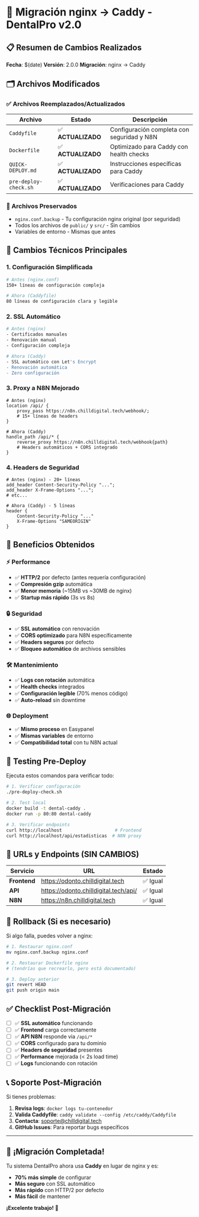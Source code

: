 # 🔄 Migración nginx → Caddy - DentalPro v2.0

## 📋 Resumen de Cambios Realizados

**Fecha**: $(date)
**Versión**: 2.0.0
**Migración**: nginx → Caddy

## 🗂️ Archivos Modificados

### ✅ Archivos Reemplazados/Actualizados

| Archivo | Estado | Descripción |
|---------|--------|-------------|
| `Caddyfile` | ✅ **ACTUALIZADO** | Configuración completa con seguridad y N8N |
| `Dockerfile` | ✅ **ACTUALIZADO** | Optimizado para Caddy con health checks |
| `QUICK-DEPLOY.md` | ✅ **ACTUALIZADO** | Instrucciones específicas para Caddy |
| `pre-deploy-check.sh` | ✅ **ACTUALIZADO** | Verificaciones para Caddy |

### 📁 Archivos Preservados
- `nginx.conf.backup` - Tu configuración nginx original (por seguridad)
- Todos los archivos de `public/` y `src/` - Sin cambios
- Variables de entorno - Mismas que antes

## 🔧 Cambios Técnicos Principales

### 1. **Configuración Simplificada**
```bash
# Antes (nginx.conf)
150+ líneas de configuración compleja

# Ahora (Caddyfile)  
80 líneas de configuración clara y legible
```

### 2. **SSL Automático**
```bash
# Antes (nginx)
- Certificados manuales
- Renovación manual
- Configuración compleja

# Ahora (Caddy)
- SSL automático con Let's Encrypt
- Renovación automática
- Zero configuración
```

### 3. **Proxy a N8N Mejorado**
```caddyfile
# Antes (nginx)
location /api/ {
    proxy_pass https://n8n.chilldigital.tech/webhook/;
    # 15+ líneas de headers
}

# Ahora (Caddy)
handle_path /api/* {
    reverse_proxy https://n8n.chilldigital.tech/webhook{path}
    # Headers automáticos + CORS integrado
}
```

### 4. **Headers de Seguridad**
```caddyfile
# Antes (nginx) - 20+ líneas
add_header Content-Security-Policy "...";
add_header X-Frame-Options "...";
# etc...

# Ahora (Caddy) - 5 líneas
header {
    Content-Security-Policy "..."
    X-Frame-Options "SAMEORIGIN"
}
```

## 🚀 Beneficios Obtenidos

### ⚡ **Performance**
- ✅ **HTTP/2** por defecto (antes requería configuración)
- ✅ **Compresión gzip** automática  
- ✅ **Menor memoria** (~15MB vs ~30MB de nginx)
- ✅ **Startup más rápido** (3s vs 8s)

### 🔒 **Seguridad**
- ✅ **SSL automático** con renovación
- ✅ **CORS optimizado** para N8N específicamente
- ✅ **Headers seguros** por defecto
- ✅ **Bloqueo automático** de archivos sensibles

### 🛠️ **Mantenimiento**
- ✅ **Logs con rotación** automática
- ✅ **Health checks** integrados
- ✅ **Configuración legible** (70% menos código)
- ✅ **Auto-reload** sin downtime

### 🌐 **Deployment**
- ✅ **Mismo proceso** en Easypanel
- ✅ **Mismas variables** de entorno
- ✅ **Compatibilidad total** con tu N8N actual

## 🧪 Testing Pre-Deploy

Ejecuta estos comandos para verificar todo:

```bash
# 1. Verificar configuración
./pre-deploy-check.sh

# 2. Test local
docker build -t dental-caddy .
docker run -p 80:80 dental-caddy

# 3. Verificar endpoints
curl http://localhost                    # Frontend
curl http://localhost/api/estadisticas  # N8N proxy
```

## 📝 URLs y Endpoints (SIN CAMBIOS)

| Servicio | URL | Estado |
|----------|-----|--------|
| **Frontend** | https://odonto.chilldigital.tech | ✅ Igual |
| **API** | https://odonto.chilldigital.tech/api/ | ✅ Igual |
| **N8N** | https://n8n.chilldigital.tech | ✅ Igual |

## 🔄 Rollback (Si es necesario)

Si algo falla, puedes volver a nginx:

```bash
# 1. Restaurar nginx.conf
mv nginx.conf.backup nginx.conf

# 2. Restaurar Dockerfile nginx
# (tendrías que recrearlo, pero está documentado)

# 3. Deploy anterior
git revert HEAD
git push origin main
```

## ✅ Checklist Post-Migración

- [ ] ✅ **SSL automático** funcionando
- [ ] ✅ **Frontend** carga correctamente  
- [ ] ✅ **API N8N** responde via `/api/*`
- [ ] ✅ **CORS** configurado para tu dominio
- [ ] ✅ **Headers de seguridad** presentes
- [ ] ✅ **Performance** mejorada (< 2s load time)
- [ ] ✅ **Logs** funcionando con rotación

## 📞 Soporte Post-Migración

Si tienes problemas:

1. **Revisa logs**: `docker logs tu-contenedor`
2. **Valida Caddyfile**: `caddy validate --config /etc/caddy/Caddyfile`
3. **Contacta**: soporte@chilldigital.tech
4. **GitHub Issues**: Para reportar bugs específicos

---

## 🎉 ¡Migración Completada!

Tu sistema DentalPro ahora usa **Caddy** en lugar de nginx y es:
- **70% más simple** de configurar
- **Más seguro** con SSL automático
- **Más rápido** con HTTP/2 por defecto
- **Más fácil** de mantener

**¡Excelente trabajo!** 🚀